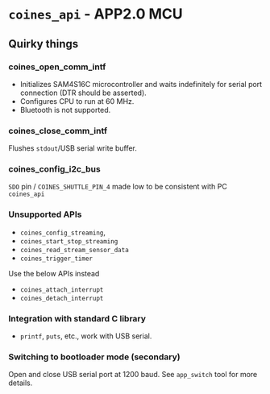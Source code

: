 # `coines_api` - APP2.0 MCU

## Quirky things

### coines_open_comm_intf

- Initializes SAM4S16C microcontroller and waits indefinitely for serial port connection (DTR should be asserted).
- Configures CPU to run at 60 MHz.
- Bluetooth is not supported. 

### coines_close_comm_intf

Flushes `stdout`/USB serial write buffer.

### coines_config_i2c_bus

`SDO` pin / `COINES_SHUTTLE_PIN_4` made low to be consistent with PC `coines_api` 

### Unsupported APIs

- `coines_config_streaming`,
- `coines_start_stop_streaming`
- `coines_read_stream_sensor_data`
- `coines_trigger_timer`

Use the below APIs instead
- `coines_attach_interrupt`
- `coines_detach_interrupt`

### Integration with standard C library

- `printf`, `puts`, etc., work with USB serial.

### Switching to bootloader mode (secondary)

Open and close USB serial port at 1200 baud. 
See `app_switch` tool for more details.